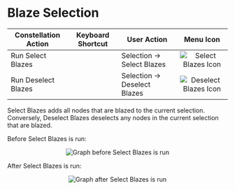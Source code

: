# Blaze Selection

<table class="table table-striped">
<thead>
<tr class="header">
<th>Constellation Action</th>
<th>Keyboard Shortcut</th>
<th>User Action</th>
<th style="text-align: center;">Menu Icon</th>
</tr>
</thead>
<tbody>
<tr class="odd">
<td>Run Select Blazes</td>
<td></td>
<td>Selection -&gt; Select Blazes</td>
<td style="text-align: center;"><img src="../constellation/CoreVisualGraph/src/au/gov/asd/tac/constellation/graph/visual/docs/resources/selectblazes.png" alt="Select Blazes Icon" /></td>
</tr>
<tr class="even">
<td>Run Deselect Blazes</td>
<td></td>
<td>Selection -&gt; Deselect Blazes</td>
<td style="text-align: center;"><img src="../constellation/CoreVisualGraph/src/au/gov/asd/tac/constellation/graph/visual/docs/resources/blaze.png" alt="Deselect Blazes Icon" /></td>
</tr>
</tbody>
</table>

Select Blazes adds all nodes that are blazed to the current selection.
Conversely, Deselect Blazes deselects any nodes in the current selection
that are blazed.

Before Select Blazes is run:

<div style="text-align: center">

<img src="../constellation/CoreVisualGraph/src/au/gov/asd/tac/constellation/graph/visual/docs/resources/SelectBlazesBefore.png" alt="Graph before Select Blazes is
run" />

</div>

After Select Blazes is run:

<div style="text-align: center">

<img src="../constellation/CoreVisualGraph/src/au/gov/asd/tac/constellation/graph/visual/docs/resources/SelectBlazesAfter.png" alt="Graph after Select Blazes is
run" />

</div>
